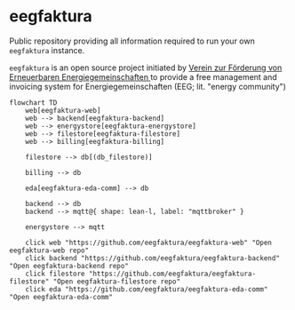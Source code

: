 # eegfaktura
Public repository providing all information required to run your own `eegfaktura` instance.

`eegfaktura` is an open source project initiated by [Verein zur Förderung von Erneuerbaren Energiegemeinschaften ](https://vfeeg.org) to provide a free management and invoicing system for Energiegemeinschaften (EEG; lit. "energy community")

```mermaid
flowchart TD
    web[eegfaktura-web]
    web --> backend[eegfaktura-backend]
    web --> energystore[eegfaktura-energystore]
    web --> filestore[eegfaktura-filestore]
    web --> billing[eegfaktura-billing]

    filestore --> db[(db_filestore)]

    billing --> db

    eda[eegfaktura-eda-comm] --> db

    backend --> db
    backend --> mqtt@{ shape: lean-l, label: "mqttbroker" }

    energystore --> mqtt

    click web "https://github.com/eegfaktura/eegfaktura-web" "Open eegfaktura-web repo"
    click backend "https://github.com/eegfaktura/eegfaktura-backend" "Open eegfaktura-backend repo"
    click filestore "https://github.com/eegfaktura/eegfaktura-filestore" "Open eegfaktura-filestore repo"
    click eda "https://github.com/eegfaktura/eegfaktura-eda-comm" "Open eegfaktura-eda-comm"
```
